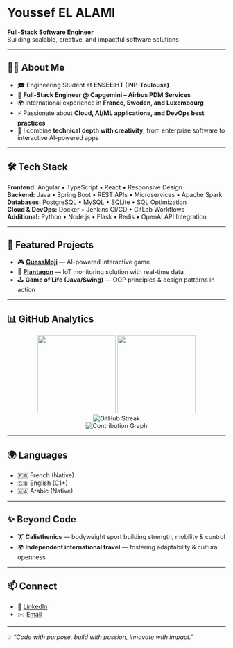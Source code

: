 # Youssef EL ALAMI

**Full-Stack Software Engineer**  
Building scalable, creative, and impactful software solutions  

---

## 👨‍💻 About Me
- 🎓 Engineering Student at **ENSEEIHT (INP-Toulouse)**  
- 💼 **Full-Stack Engineer @ Capgemini – Airbus PDM Services**  
- 🌍 International experience in **France, Sweden, and Luxembourg**  
- ⚡ Passionate about **Cloud, AI/ML applications, and DevOps best practices**  
- 🧩 I combine **technical depth with creativity**, from enterprise software to interactive AI-powered apps  

---

## 🛠️ Tech Stack
**Frontend:** Angular • TypeScript • React • Responsive Design  
**Backend:** Java • Spring Boot • REST APIs • Microservices • Apache Spark  
**Databases:** PostgreSQL • MySQL • SQLite • SQL Optimization  
**Cloud & DevOps:** Docker • Jenkins CI/CD • GitLab Workflows  
**Additional:** Python • Node.js • Flask • Redis • OpenAI API Integration  

---

## 📌 Featured Projects
- 🎮 [**GuessMoji**](https://github.com/YoussefELALAMI/guessmoji) — AI-powered interactive game  
- 🌱 [**Plantagon**](https://github.com/YoussefELALAMI/Plantagon) — IoT monitoring solution with real-time data  
- 🕹️ **Game of Life (Java/Swing)** — OOP principles & design patterns in action  

---
## 📊 GitHub Analytics 
<div align="center"> 
  <img height="180em" src="https://github-readme-stats.vercel.app/api?username=YoussefELALAMI&show_icons=true&theme=tokyonight&hide_border=true&count_private=true&bg_color=0D1117&title_color=00D9FF&icon_color=00D9FF&text_color=FFFFFF"/>
  <img height="180em" src="https://github-readme-stats.vercel.app/api/top-langs/?username=YoussefELALAMI&layout=compact&theme=tokyonight&hide_border=true&bg_color=0D1117&title_color=00D9FF&text_color=FFFFFF"/>
</div> 
<div align="center">
  <img src="https://github-readme-streak-stats.herokuapp.com/?user=YoussefELALAMI&theme=tokyonight&hide_border=true&background=0D1117&stroke=00D9FF&ring=00D9FF&fire=00D9FF&currStreakLabel=00D9FF" alt="GitHub Streak" /> 
</div> 
<div align="center">
  <img src="https://github-readme-activity-graph.vercel.app/graph?username=YoussefELALAMI&theme=tokyo-night&hide_border=true&bg_color=0D1117&color=00D9FF&line=00D9FF&point=FFFFFF&area=true&area_color=00D9FF" alt="Contribution Graph" /> 
</div>

---

## 🌍 Languages
- 🇫🇷 French (Native)  
- 🇬🇧 English (C1+)  
- 🇲🇦 Arabic (Native)  

---

## ✨ Beyond Code
- 🏋️ **Calisthenics** — bodyweight sport building strength, mobility & control  
- 🌍 **Independent international travel** — fostering adaptability & cultural openness  

---

## 📫 Connect
- 🔗 [LinkedIn](https://www.linkedin.com/in/youssef-el-alami)  
- ✉️ [Email](mailto:youssef2003elalami@gmail.com)  

---

💡 *“Code with purpose, build with passion, innovate with impact.”*
